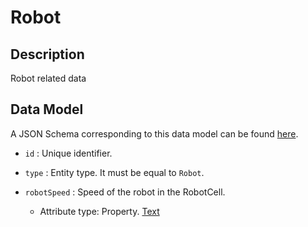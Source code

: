 # Robot

## Description

Robot related data

## Data Model

A JSON Schema corresponding to this data model can be found
[here](../schema.json).

-   `id` : Unique identifier.

-   `type` : Entity type. It must be equal to `Robot`.

-   `robotSpeed` : Speed of the robot in the RobotCell.

    -   Attribute type: Property. [Text](https://schema.org/Number) 
